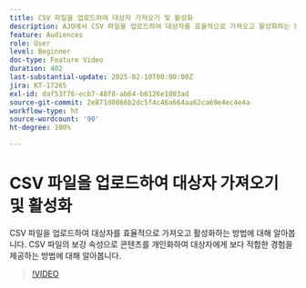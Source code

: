 ```yaml
---
title: CSV 파일을 업로드하여 대상자 가져오기 및 활성화
description: AJO에서 CSV 파일을 업로드하여 대상자를 효율적으로 가져오고 활성화하는 방법에 대해 알아봅니다. CSV 파일의 보강 속성으로 콘텐츠를 개인화하여 대상자에게 보다 적합한 경험을 제공하는 방법에 대해 알아봅니다.
feature: Audiences
role: User
level: Beginner
doc-type: Feature Video
duration: 402
last-substantial-update: 2025-02-10T00:00:00Z
jira: KT-17265
exl-id: daf53f76-ecb7-48f8-ab64-b6126e1003ad
source-git-commit: 2e871d0866b2dc5f4c46a664aa62ca69e4ec4e4a
workflow-type: ht
source-wordcount: '90'
ht-degree: 100%

---
```


# CSV 파일을 업로드하여 대상자 가져오기 및 활성화

CSV 파일을 업로드하여 대상자를 효율적으로 가져오고 활성화하는 방법에 대해 알아봅니다. CSV 파일의 보강 속성으로 콘텐츠를 개인화하여 대상자에게 보다 적합한 경험을 제공하는 방법에 대해 알아봅니다.

>[!VIDEO](https://video.tv.adobe.com/v/3444350/?learn=on&enablevpops&captions=kor)
